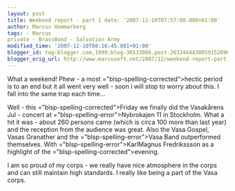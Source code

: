 ```yaml
---
layout: post
title: Weekend report - part 1 date: '2007-12-10T07:57:00.000+01:00'
author: Marcus Hammarberg
tags: - Marcus
private - BrassBand - Salvation Army
modified_time: '2007-12-10T08:16:45.881+01:00'
blogger_id: tag:blogger.com,1999:blog-36533086.post-2632444438059152696
blogger_orig_url: http://www.marcusoft.net/2007/12/weekend-report-part-1.html
---
```


What a
weekend!
Phew - a most <span>="blsp-spelling-corrected">hectic</span> period is to an end but it
all went very well - soon i will stop to worry about this. I fall into
the same trap each time...

Well - this <span>="blsp-spelling-corrected">Friday</span> we finally did the <span
id="SPELLING_ERROR_2" class="blsp-spelling-error">Vasakårens</span>
Jul - concert at <span>="blsp-spelling-error">Nybrokajen</span> 11 in Stockholm. What a
hit it was - about 260 persons came (which is circa 100 more than last
year) and the reception from the audience was great. Also the <span
id="SPELLING_ERROR_4" class="blsp-spelling-error">Vasa</span> Gospel,
<span id="SPELLING_ERROR_5" class="blsp-spelling-error">Vasas</span>
<span id="SPELLING_ERROR_6" class="blsp-spelling-error">Granather</span>
and the <span>="blsp-spelling-error">Vasa</span> Band outperformed <span
id="SPELLING_ERROR_8" class="blsp-spelling-corrected">themselves</span>.
With <span>="blsp-spelling-error">KarlMagnus</span> <span
id="SPELLING_ERROR_10" class="blsp-spelling-error">Fredrikssson</span>
as a highlight of the <span>="blsp-spelling-corrected">evening</span>.

I am so proud of my corps - we really have nice atmosphere in the corps
and can still maintain high standards. I really like being a part of the
<span id="SPELLING_ERROR_12" class="blsp-spelling-error">Vasa</span>
corps.

